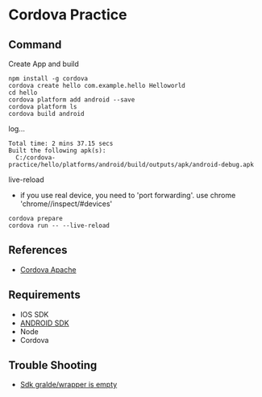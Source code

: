 # Cordova Practice

## Command

Create App and build
```
npm install -g cordova
cordova create hello com.example.hello Helloworld
cd hello
cordova platform add android --save
cordova platform ls
cordova build android
```
log...
```
Total time: 2 mins 37.15 secs
Built the following apk(s):
  C:/cordova-practice/hello/platforms/android/build/outputs/apk/android-debug.apk
```
live-reload
- if you use real device, you need to 'port forwarding'. use chrome 'chrome//inspect/#devices'
```
cordova prepare
cordova run -- --live-reload

```

## References
- [Cordova Apache](https://cordova.apache.org/docs/en/latest/guide/cli/)

## Requirements
- IOS SDK
- [ANDROID SDK](https://developer.android.com/studio/index.html#downloads)
- Node
- Cordova

## Trouble Shooting
- [Sdk gralde/wrapper is empty](http://stackoverflow.com/questions/42613882/error-could-not-find-gradle-wrapper-within-android-sdk-might-need-to-update-yo)

